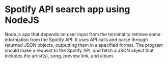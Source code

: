 # Spotify API search app using NodeJS

Node.js app that depends on user input from the terminal to retrieve some information from the Spotify API. It uses API calls and parse through returned JSON objects, outputting them in a 
specified format. The program should make a request to the Spotify API, and fetch a JSON object that 
includes the artist(s), song, preview link, and album.
